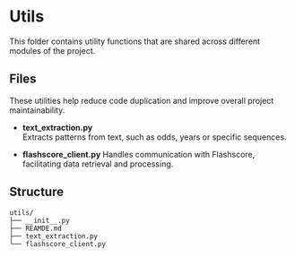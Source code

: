 # Utils

This folder contains utility functions that are shared across different modules of the project.

## Files

These utilities help reduce code duplication and improve overall project maintainability. 
 
- **text_extraction.py**  
  Extracts patterns from text, such as odds, years or specific sequences.

- **flashscore_client.py**
  Handles communication with Flashscore, facilitating data retrieval and processing.

## Structure

```shell
utils/
├── __init__.py
├── REAMDE.md
├── text_extraction.py
└── flashscore_client.py
```
